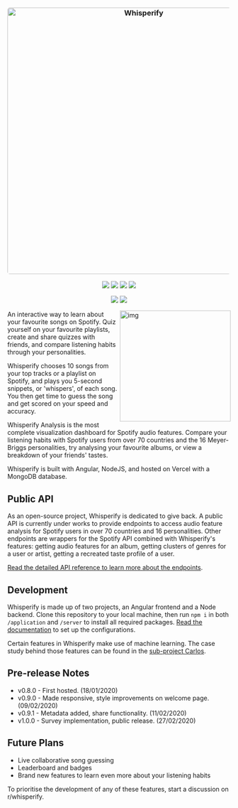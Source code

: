 <h3 align="center"><img src="https://i.imgur.com/taUZhCD.png" width="600px" style="border-radius: 5px" alt="Whisperify"></h3>
<p align="center">
  <a href="https://whisperify.net" target="_blank" rel="noopener noreferrer"><img src="https://img.shields.io/badge/try_it_out-whisperify.net-0099FF.svg"></a>
  <a href="https://github.com/eightants/whisperify/releases/latest"><img src="https://img.shields.io/github/release/eightants/whisperify/all.svg?colorB=38a275?label=version"></a>
  <a href="https://reddit.com/r/whisperify" target="_blank" rel="noopener noreferrer"><img src="https://img.shields.io/badge/join%20the%20community-on%20reddit-FF5700.svg"></a>
  <a href="https://ko-fi.com/eightants" target="_blank" rel="noopener noreferrer"><img src="https://img.shields.io/badge/buy_me_a-coffee-ff69b4.svg"></a>
</p>
<p align="center">
  <img src="https://img.shields.io/endpoint?url=https://whisperify.net/api/averagescore/all">
  <img src="https://img.shields.io/endpoint?url=https://whisperify.net/api/countchallenges">
</p>

<img src="https://i.imgur.com/gMb8Tzj.png" alt="img" align="right" width="250px" alt="Your music insight">

An interactive way to learn about your favourite songs on Spotify. Quiz yourself on your favourite playlists, create and share quizzes with friends, and compare listening habits through your personalities. 

Whisperify chooses 10 songs from your top tracks or a playlist on Spotify, and plays you 5-second snippets, or 'whispers', of each song. You then get time to guess the song and get scored on your speed and accuracy. 

Whisperify Analysis is the most complete visualization dashboard for Spotify audio features. Compare your listening habits with Spotify users from over 70 countries and the 16 Meyer-Briggs personalities, try analysing your favourite albums, or view a breakdown of your friends' tastes. 

Whisperify is built with Angular, NodeJS, and hosted on Vercel with a MongoDB database. 

## Public API
As an open-source project, Whisperify is dedicated to give back. A public API is currently under works to provide endpoints to access audio feature analysis for Spotify users in over 70 countries and 16 personalities. Other endpoints are wrappers for the Spotify API combined with Whisperify's features: getting audio features for an album, getting clusters of genres for a user or artist, getting a recreated taste profile of a user. 

[Read the detailed API reference to learn more about the endpoints](https://whisperify.net/documentation/reference). 

## Development
Whisperify is made up of two projects, an Angular frontend and a Node backend. Clone this repository to your local machine, then run `npm i` in both `/application` and `/server` to install all required packages. [Read the documentation](https://whisperify.net/documentation/getting-started) to set up the configurations. 

Certain features in Whisperify make use of machine learning. The case study behind those features can be found in the [sub-project Carlos](https://github.com/eightants/carlos). 

## Pre-release Notes
* v0.8.0 - First hosted. (18/01/2020)
* v0.9.0 - Made responsive, style improvements on welcome page. (09/02/2020)
* v0.9.1 - Metadata added, share functionality. (11/02/2020)
* v1.0.0 - Survey implementation, public release. (27/02/2020)

## Future Plans
* Live collaborative song guessing
* Leaderboard and badges
* Brand new features to learn even more about your listening habits

To prioritise the development of any of these features, start a discussion on r/whisperify. 
